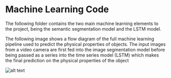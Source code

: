 # Machine Learning Code

The following folder contains the two main machine learning elements to the project, being the semantic segmentation model and the LSTM model.

The following image shows a flow diagram of the full machine learning pipeline used to predict the physical properties of objects. The input images from a video camera are first fed into the image segmentation model before being passed as a series into the time series model (LSTM) which makes the final prediction on the physical properties of the object

![alt text](https://lh3.googleusercontent.com/nTEJwBic298VKItZwVTfX7gUxxuNgx_CWcbk3oREeZ2WxzY3J2sUpA1KKMJmHD5ZaUvI9ld2uEpgVaqYk9lXTMSfedEl66iHO1bc_CemyI3qQau8fbmk58ulge91XIhGWpwNWE5M_jTghKpJhr2Eg-xtROp5X5-k_yxIrqfrlvSQWlAWqFgwPzgg7qSjTE89ixrCxRQBNJ19sIKoQpFyZ6WEWRZySjmTafGZIGLWP30Z3ilqqC31CdGJfmo_9kZKu0XL5YmhU9REneP0h1dR-_G0_z55CGs1l-8XrydVM3Qhe_NDtaWIEd7GL6MABqTb1KrM73bpM4d4zaiskF-CLsvVxBysd6sxivylhzLZODeUiIEXPGdGtHQAH6JsEPHnvZy7RQWLgwkQ95kNr8BBKkhi1d0TD4Q8RV-QqiZLOSuPs0g4FVyU6RgCOJGvgfOqSMhB2WCLsWmwiVHsU5QeUYG3parggpRDKPQuCfBdC5KlkPcrx35-g8asLCV6jIilQNxjA7mm9dZQgglHOywCUo_8aYGE6ej2zkqhGbngh2mvmPfaXXxAIEY7EpoIgSW6gxlC86SK5aWuIZ5DFXsYLlx_xbAW7cdey8FPcoTIhtxhCNRcHyH9qMzPsT1yEkyKNq90Pr6Dg1RZGoIVE4IKGaw-d6nTubr-iK_jF9NQF5iy873ziHNJMrM2kdDfI0iwtoYJBQQpnU4wxfqQYMcU-s4hUgE5AsUs0rm3lVUU71LPx_Wqc8lmjmF0WlwyCfvN5uaHVHZCOEl-WlXeQgVo77JllcXM0vV2QxfzF0JN88yF6bbzRtUYFJM6HxSKKmNWiJHng_88KIpRMT3CkRWd9APWhVekcbI_UeCE9_9G41X63v4upRiGaA5lIsh0nto9uhwd7UlQsewIsprRQWm4HD860AxQnC1vIq8Ltc7G7gsGTAlE-Q=w1418-h276-no?authuser=0)
